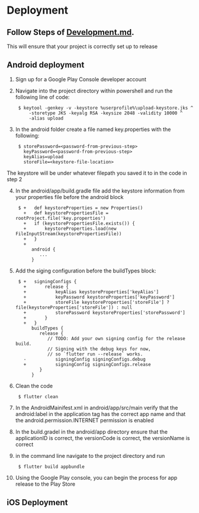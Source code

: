 # Deployment 

## Follow Steps of [Development.md](https://github.com/joeygarberick/MainCharacterHabitTracker/blob/main/Manuals/Documentation/Development.md).

This will ensure that your project is correctly set up to release

## Android deployment
1. Sign up for a Google Play Console developer account
2. Navigate into the project directory within powershell and run the following line of code:

        $ keytool -genkey -v -keystore %userprofile%\upload-keystore.jks ^
            -storetype JKS -keyalg RSA -keysize 2048 -validity 10000 ^
            -alias upload
3. In the android folder create a file named key.properties with the following:

        $ storePassword=<password-from-previous-step>
          keyPassword=<password-from-previous-step>
          keyAlias=upload
          storeFile=<keystore-file-location>

The keystore will be under whatever filepath you saved it to in the code in step 2

4. In the android/app/build.gradle file add the keystore information from your properties file before the android block

        $ +   def keystoreProperties = new Properties()
          +   def keystorePropertiesFile = rootProject.file('key.properties')
          +   if (keystorePropertiesFile.exists()) {
          +       keystoreProperties.load(new FileInputStream(keystorePropertiesFile))
          +   }
          +
             android {
                ...
             }


5. Add the siging configuration before the buildTypes block:

        $ +   signingConfigs {
          +       release {
          +           keyAlias keystoreProperties['keyAlias']
          +           keyPassword keystoreProperties['keyPassword']
          +           storeFile keystoreProperties['storeFile'] ? file(keystoreProperties['storeFile']) : null
          +           storePassword keystoreProperties['storePassword']
          +       }
          +   }
             buildTypes {
                release {
                   // TODO: Add your own signing config for the release build.
                   // Signing with the debug keys for now,
                   // so `flutter run --release` works.
          -           signingConfig signingConfigs.debug
          +           signingConfig signingConfigs.release
                }
             }

6. Clean the code

        $ flutter clean

7. In the AndroidMainifest.xml in android/app/src/main verify that the android:label in the application tag has the correct app name and that the android.permission.INTERNET permission is enabled
8. In the build.gradel in the android/app directory ensure that the applicationID is correct, the versionCode is correct, the versionName is correct

9. in the command line navigate to the project directory and run

        $ flutter build appbundle

10. Using the Google Play console, you can begin the process for app release to the Play Store

## iOS Deployment
